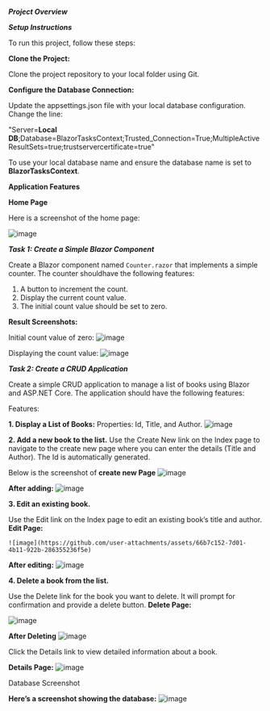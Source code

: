 ***Project Overview***

***Setup Instructions***

To run this project, follow these steps:

**Clone the Project:**

Clone the project repository to your local folder using Git.

**Configure the Database Connection:**

Update the appsettings.json file with your local database configuration. Change the line:

"Server=**Local DB**;Database=BlazorTasksContext;Trusted_Connection=True;MultipleActiveResultSets=true;trustservercertificate=true"

To use your local database name and ensure the database name is set to **BlazorTasksContext**.

**Application Features**

**Home Page**

Here is a screenshot of the home page:

![image](https://github.com/user-attachments/assets/d414f83a-e38e-4bf1-a551-241dc77f6798)


***Task 1: Create a Simple Blazor Component***

Create a Blazor component named `Counter.razor` that implements a simple counter. The counter shouldhave the following features:

1. A button to increment the count.
2. Display the current count value.
3. The initial count value should be set to zero.

**Result Screenshots:**

Initial count value of zero:
![image](https://github.com/user-attachments/assets/4aa01931-7420-4059-9b2b-703edf41a8cc)

Displaying the count value:
![image](https://github.com/user-attachments/assets/9a217e37-e500-4d4a-9fcd-2f8248d89491)

***Task 2: Create a CRUD Application***

Create a simple CRUD application to manage a list of books using Blazor and ASP.NET Core. The application should have the following features:

Features:

****1. Display a List of Books:****
Properties: Id, Title, and Author.
   ![image](https://github.com/user-attachments/assets/8fe04aa4-38a9-4e9d-8c84-d6fca4a2559a)

****2. Add a new book to the list.****
  Use the Create New link on the Index page to navigate to the create new page where you can enter the details (Title and Author). The Id is automatically generated.
  
  Below is the screenshot of **create new Page**
    ![image](https://github.com/user-attachments/assets/c815db36-5d83-4b43-8316-e402668a1841)


   **After adding:**
  ![image](https://github.com/user-attachments/assets/28587b2b-2172-42eb-93b9-ce54edc9c4e1)

****3. Edit an existing book.****

   Use the Edit link on the Index page to edit an existing book’s title and author.
   **Edit Page:**

    ![image](https://github.com/user-attachments/assets/66b7c152-7d01-4b11-922b-286355236f5e)


   **After editing:**
  ![image](https://github.com/user-attachments/assets/da96860b-a628-4c9d-a065-e2996d8710b3)


   
****4. Delete a book from the list.****

   Use the Delete link for the book you want to delete. It will prompt for confirmation and provide a delete button.
   **Delete Page:**

  ![image](https://github.com/user-attachments/assets/062555a0-7c96-465e-b8b8-cb61565d5050)

  **After Deleting**
![image](https://github.com/user-attachments/assets/5f6cdad4-d7f1-4763-b3a0-69fd72d0cb73)

Click the Details link to view detailed information about a book.

**Details Page:**
![image](https://github.com/user-attachments/assets/edd64d65-6de4-4442-ba28-9d02f33cdb8d)


Database Screenshot

**Here’s a screenshot showing the database:**
![image](https://github.com/user-attachments/assets/b479bb3d-86dd-4588-a72e-3703d31c5cab)






